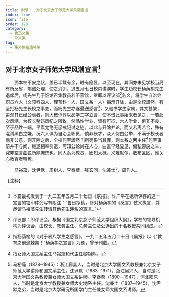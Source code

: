 ```yaml
---
title: 附录一：对于北京女子师范大学风潮宣言
index: true
icon: file
order: 128
category:
  - 鲁迅文集
  - 杂文集
tag:  
  - 集外集拾遗补编
---
```


## 对于北京女子师范大学风潮宣言[^①]

　　溯本校不安之状，盖已半载有余，时有隐显，以至现在，其间亦未见学校当局有所反省，竭诚处理，使之消弭，迨五月七日校内讲演时，学生劝校长杨荫榆先生退席后，杨先生乃于饭馆召集教员若干燕饮，继即以评议部[^②]名义，将学生自治会职员六人（文预科四人，理预科一人，国文系一人）揭示开除，由是全校譁然，有坚拒杨先生长校之事变，而杨先生亦遂遍送感言[^③]，又驰书学生家属，其文甚繁，第观其已经公表者，则大概谆谆以品学二字立言，使不谙此事始末者见之，一若此次风潮，为校长整饬风纪之所致，然品性学业，皆有可征，六人学业，俱非不良，至于品性一端，平素尤绝无惩戒记过之迹，以此与开除并论，而又若离若合，殊有混淆黑白之嫌，况六人俱为自治会职员，倘非长才，众人何由公举，不满于校长者倘非公意，则开除之后，全校何至譁然？所罚果当其罪，则本系之两主任[^④]何至事前并不与闻，继遂相率引退，可知公论尚在人心，曲直早经显见，偏私谬戾之举，究非空言曲说所能掩饰也，同人忝为教员，因知大概，义难默尔，敢布区区，惟关心教育者察焉。

　　马裕藻，沈尹默，周树人，李泰棻，钱玄同，沈兼士[^⑤]，周作人。

【注释】

[^①]:本篇最初发表于一九二五年五月二十七日《京报》。许广平在她所保存的这一宣言的铅印件旁写有附注：“鲁迅拟稿，针对杨荫榆的《感言》仗义执言，并邀请马裕藻先生转请其他先生连名的宣言。”

[^②]:评议部：即评议会。根据《国立北京女子师范大学组织大纲》，学校的领导机构为评议会，由校长、教务主任、总务主任及公选出的十名教授共同组成。

[^③]:指杨荫榆的《对于暴烈学生之感言》，一九二五年五月二十日《晨报》以《“教育之前途棘矣！”杨荫榆之宣言》为题，曾予刊载。

[^④]:指女师大国文系主任马裕藻和代主任黎锦熙。

[^⑤]:马裕藻（1878─1945）：浙江鄞县人，当时是北京大学国文系教授兼北京女子师范大学讲师和国文系主任。沈尹默（1883─1971），浙江吴兴人，当时是北京大学国文系教授兼女师大国文系讲师。李泰棻（1890－1947），河北阳原人，当时是北京大学教授兼女师大史地系主任。沈兼士（1887─1945），沈尹默之弟，当时是北京大学研究所国学门主任兼女师大国文系讲师。
